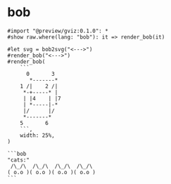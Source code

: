 # bob

````typ
#import "@preview/gviz:0.1.0": *
#show raw.where(lang: "bob"): it => render_bob(it)

#let svg = bob2svg("<--->")
#render_bob("<--->")
#render_bob(
    ```
      0       3  
       *-------* 
    1 /|    2 /| 
     *-+-----* | 
     | |4    | |7
     | *-----|-*
     |/      |/
     *-------*
    5       6
    ```,
    width: 25%,
)

```bob
"cats:"
 /\_/\  /\_/\  /\_/\  /\_/\ 
( o.o )( o.o )( o.o )( o.o )
```
````